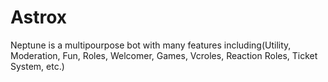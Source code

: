 # Astrox
Neptune is a multipourpose bot with many features including(Utility, Moderation, Fun, Roles, Welcomer, Games, Vcroles, Reaction Roles, Ticket System, etc.)
